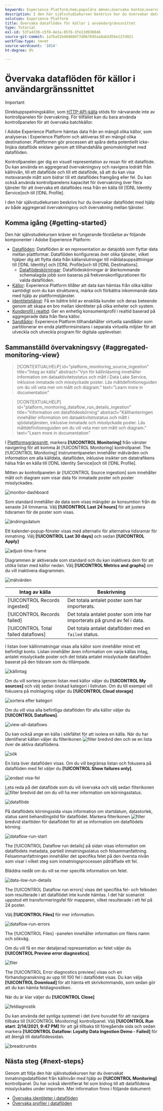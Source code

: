 ```yaml
---
keywords: Experience Platform;hem;populära ämnen;övervaka konton;övervaka dataflöden;dataflöden;källor
description: I den här självstudiekursen beskrivs hur du övervakar dataflödet med hjälp av både aggregerad övervakningsvy och övervakning mellan tjänster.
solution: Experience Platform
title: Övervaka dataflöden för källor i användargränssnittet
type: Tutorial
exl-id: 53fa4338-c5f8-4e1a-8576-3fe13d930846
source-git-commit: 1a7ba52b48460d77d0b7695aa0ab2d5be127d921
workflow-type: tm+mt
source-wordcount: '1014'
ht-degree: 0%

---
```


# Övervaka dataflöden för källor i användargränssnittet

>[!IMPORTANT]
>
>Direktuppspelningskällor, som [HTTP-API-källa](../../sources/connectors/streaming/http.md) stöds för närvarande inte av kontrollpanelen för övervakning. För tillfället kan du bara använda kontrollpanelen för att övervaka batchkällor.

I Adobe Experience Platform hämtas data från en mängd olika källor, som analyseras i Experience Platform och aktiveras till en mängd olika destinationer. Plattformen gör processen att spåra detta potentiellt icke-linjära dataflöde enklare genom att tillhandahålla genomskinlighet med dataflöden.

Kontrollpanelen ger dig en visuell representation av resan för ett dataflöde. Du kan använda en aggregerad övervakningsvy och navigera lodrätt från källnivån, till ett dataflöde och till ett dataflöde, så att du kan visa motsvarande mått som bidrar till ett dataflödes framgång eller fel. Du kan också använda kontrollpanelens kapacitet för övervakning över flera tjänster för att övervaka ett dataflödes resa från en källa till [!DNL Identity Service]och till [!DNL Profile].

I den här självstudiekursen beskrivs hur du övervakar dataflödet med hjälp av både aggregerad övervakningsvy och övervakning mellan tjänster.

## Komma igång {#getting-started}

Den här självstudiekursen kräver en fungerande förståelse av följande komponenter i Adobe Experience Platform:

* [Dataflöden](../home.md): Dataflöden är en representation av datajobb som flyttar data mellan plattformar. Dataflöden konfigureras över olika tjänster, vilket hjälper dig att flytta data från källanslutningar till måldatauppsättningar till [!DNL Identity] och [!DNL Profile]och till [!DNL Destinations].
   * [Dataflödeskörningar](../../sources/notifications.md): Dataflödeskörningar är återkommande schemalagda jobb som baseras på frekvenskonfigurationen för valda dataflöden.
* [Källor](../../sources/home.md): Experience Platform tillåter att data kan hämtas från olika källor samtidigt som du kan strukturera, märka och förbättra inkommande data med hjälp av plattformstjänster.
* [Identitetstjänst](../../identity-service/home.md): Få en bättre bild av enskilda kunder och deras beteende genom att skapa en bro mellan identiteter på olika enheter och system.
* [Kundprofil i realtid](../../profile/home.md): Ger en enhetlig konsumentprofil i realtid baserad på aggregerade data från flera källor.
* [Sandlådor](../../sandboxes/home.md): Experience Platform tillhandahåller virtuella sandlådor som partitionerar en enda plattformsinstans i separata virtuella miljöer för att utveckla och utveckla program för digitala upplevelser.

## Sammanställd övervakningsvy {#aggregated-monitoring-view}

>[!CONTEXTUALHELP]
>id="platform_monitoring_source_ingestion"
>title="Intag av källa"
>abstract="Vyn för källinläsning innehåller information om dataaktivitetsstatus och mått i Data Lake Service, inklusive inmatade och misslyckade poster. Läs måttdefinitionsguiden om du vill veta mer om mått och diagram."
>text="Learn more in documentation"

>[!CONTEXTUALHELP]
>id="platform_monitoring_dataflow_run_details_ingestion"
>title="Information om dataflödeskörning"
>abstract="Källhanteringen innehåller information om dataaktivitetsstatus och mått i sjödatatjänsten, inklusive inmatade och misslyckade poster. Läs måttdefinitionsguiden om du vill veta mer om mått och diagram."
>text="Learn more in documentation"

I [Plattformsgränssnitt](https://platform.adobe.com), markera **[!UICONTROL Monitoring]** från vänster navigering för att komma åt [!UICONTROL Monitoring] kontrollpanel. The [!UICONTROL Monitoring] Instrumentpanelen innehåller mätvärden och information om alla källdata, dataflöden, inklusive insikter om datatrafikens hälsa från en källa till [!DNL Identity Service]och till [!DNL Profile].

Mitten av kontrollpanelen är [!UICONTROL Source ingestion] som innehåller mått och diagram som visar data för inmatade poster och poster misslyckades.

![monitor-dashboard](../assets/ui/monitor-sources/monitoring-dashboard.png)

Som standard innehåller de data som visas mängder av konsumtion från de senaste 24 timmarna. Välj **[!UICONTROL Last 24 hours]** för att justera tidsramen för de poster som visas.

![ändringsdatum](../assets/ui/monitor-sources/change-date.png)

Ett kalender-popup-fönster visas med alternativ för alternativa tidsramar för inmatning. Välj **[!UICONTROL Last 30 days]** och sedan **[!UICONTROL Apply]**

![adjust-time-frame](../assets/ui/monitor-sources/adjust-timeframe.png)

Diagrammen är aktiverade som standard och du kan inaktivera dem för att utöka listan med källor nedan. Välj **[!UICONTROL Metrics and graphs]** om du vill inaktivera diagrammen.

![mätvärden](../assets/ui/monitor-sources/metrics-graphs.png)

| Intag av källa | Beskrivning |
| ---------------- | ----------- |
| [!UICONTROL Records ingested] | Det totala antalet poster som har importerats. |
| [!UICONTROL Records failed] | Det totala antalet poster som inte har importerats på grund av fel i data. |
| [!UICONTROL Total failed dataflows] | Det totala antalet dataflöden med en `failed` status. |

I listan över källinmatningar visas alla källor som innehåller minst ett befintligt konto. Listan innehåller även information om varje källas intag, antalet misslyckade poster och det totala antalet misslyckade dataflöden baserat på den tidsram som du tillämpade.

![källintag](../assets/ui/monitor-sources/source-ingestion.png)

Om du vill sortera igenom listan med källor väljer du **[!UICONTROL My sources]** och välj sedan önskad kategori i listrutan. Om du till exempel vill fokusera på molnlagring väljer du  **[!UICONTROL Cloud storage]**

![sortera efter kategori](../assets/ui/monitor-sources/sort-by-category.png)

Om du vill visa alla befintliga dataflöden för alla källor väljer du **[!UICONTROL Dataflows]**.

![view-all-dataflows](../assets/ui/monitor-sources/view-all-dataflows.png)

Du kan också ange en källa i sökfältet för att isolera en källa. När du har identifierat källan väljer du filterikonen ![filter](../assets/ui/monitor-sources/filter.png) bredvid den och se en lista över de aktiva dataflödena.

![sök](../assets/ui/monitor-sources/search.png)

En lista över dataflöden visas. Om du vill begränsa listan och fokusera på dataflöden med fel väljer du **[!UICONTROL Show failures only]**.

![endast visa-fel](../assets/ui/monitor-sources/show-failures-only.png)

Leta reda på det dataflöde som du vill övervaka och välj sedan filterikonen ![filter](../assets/ui/monitor-sources/filter.png) bredvid det om du vill ha mer information om körningsstatus.

![dataflöde](../assets/ui/monitor-sources/dataflow.png)

På dataflödets körningssida visas information om startdatum, datastorlek, status samt behandlingstid för dataflödet. Markera filterikonen ![filter](../assets/ui/monitor-sources/filter.png) bredvid starttiden för dataflödet för att se information om dataflödets körning.

![dataflow-run-start](../assets/ui/monitor-sources/dataflow-run-start.png)

The [!UICONTROL Dataflow run details] på sidan visas information om dataflödets metadata, partiell inmatningsstatus och felsammanfattning. Felsammanfattningen innehåller det specifika felet på den översta nivån som visar i vilket steg som inmatningsprocessen påträffade ett fel.

Bläddra nedåt om du vill se mer specifik information om felet.

![data-low-run-details](../assets/ui/monitor-sources/dataflow-run-details.png)

The [!UICONTROL Dataflow run errors] visas det specifika fel- och felkoden som resulterade i att dataflödet inte kunde hämtas. I det här scenariot uppstod ett transformeringsfel för mapparen, vilket resulterade i ett fel på 24 poster.

Välj **[!UICONTROL Files]** för mer information.

![dataflow-run-errors](../assets/ui/monitor-sources/dataflow-run-errors.png)

The [!UICONTROL Files] -panelen innehåller information om filens namn och sökväg.

Om du vill få en mer detaljerad representation av felet väljer du **[!UICONTROL Preview error diagnostics]**.

![filer](../assets/ui/monitor-sources/files.png)

The [!UICONTROL Error diagnostics preview] visas och en förhandsgranskning av upp till 100 fel i dataflödet visas. Du kan välja **[!UICONTROL Download]** för att hämta ett skrivkommando, som sedan gör att du kan hämta feldiagnostiken.

När du är klar väljer du **[!UICONTROL Close]**

![feldiagnostik](../assets/ui/monitor-sources/error-diagnostics.png)

Du kan använda det synliga systemet i det övre huvudet för att navigera tillbaka till [!UICONTROL Monitoring] kontrollpanel. Välj **[!UICONTROL Run start: 2/14/2021, 9:47 PM]** för att gå tillbaka till föregående sida och sedan markera **[!UICONTROL Dataflow: Loyalty Data Ingestion Demo - Failed]** för att återgå till dataflödessidan.

![breadcrumbs](../assets/ui/monitor-sources/breadcrumbs.png)

## Nästa steg {#next-steps}

Genom att följa den här självstudiekursen har du övervakat inmatningsdataflödet från källnivån med hjälp av **[!UICONTROL Monitoring]** kontrollpanel. Du har också identifierat fel som bidrog till att dataflödena misslyckades under importen. Mer information finns i följande dokument:

* [Övervaka identiteter i dataflöden](./monitor-identities.md)
* [Övervaka profiler i dataflöden](./monitor-profiles.md)
